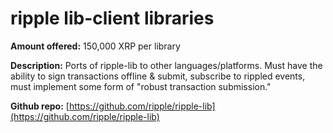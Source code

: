 ripple lib-client libraries
===========================
**Amount offered:** 150,000 XRP per library

**Description:** Ports of ripple-lib to other languages/platforms. Must have the ability to sign transactions offline & submit, subscribe to rippled events, must implement some form of "robust transaction submission."

**Github repo:** [https://github.com/ripple/ripple-lib](https://github.com/ripple/ripple-lib)
